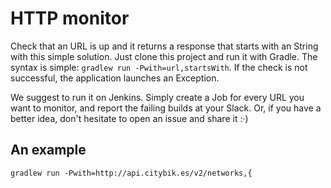 # HTTP monitor

Check that an URL is up and it returns a response that starts with an String with this simple solution. Just clone this project and run it with Gradle. The syntax is simple: ``gradlew run -Pwith=url,startsWith``. If the check is not successful, the application launches an Exception.

We suggest to run it on Jenkins. Simply create a Job for every URL you want to monitor, and report the failing builds at your Slack. Or, if you have a better idea, don't hesitate to open an issue and share it :·)

## An example
``gradlew run -Pwith=http://api.citybik.es/v2/networks,{``
